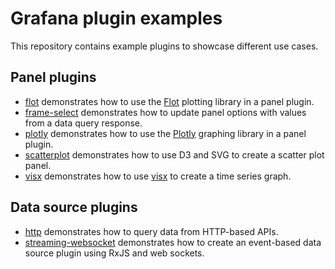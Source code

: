 # Grafana plugin examples

This repository contains example plugins to showcase different use cases.

## Panel plugins

- [flot](flot) demonstrates how to use the [Flot](http://www.flotcharts.org) plotting library in a panel plugin.
- [frame-select](frame-select) demonstrates how to update panel options with values from a data query response.
- [plotly](plotly) demonstrates how to use the [Plotly](https://plotly.com/javascript/) graphing library in a panel plugin.
- [scatterplot](scatterplot) demonstrates how to use D3 and SVG to create a scatter plot panel.
- [visx](visx) demonstrates how to use [visx](https://github.com/airbnb/visx) to create a time series graph.

## Data source plugins

- [http](http-datasource) demonstrates how to query data from HTTP-based APIs.
- [streaming-websocket](streaming-websocket) demonstrates how to create an event-based data source plugin using RxJS and web sockets.
